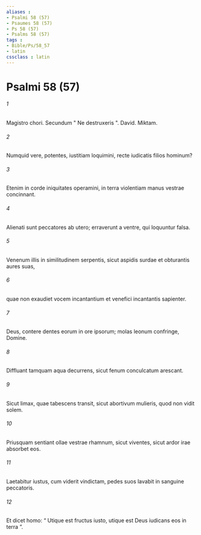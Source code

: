 ```yaml
---
aliases : 
- Psalmi 58 (57)
- Psaumes 58 (57)
- Ps 58 (57)
- Psalms 58 (57)
tags : 
- Bible/Ps/58_57
- latin
cssclass : latin
---
```


# Psalmi 58 (57)

###### 1
Magistro chori. Secundum " Ne destruxeris ". David. Miktam.
###### 2
Numquid vere, potentes, iustitiam loquimini, recte iudicatis filios hominum?
###### 3
Etenim in corde iniquitates operamini, in terra violentiam manus vestrae concinnant.
###### 4
Alienati sunt peccatores ab utero; erraverunt a ventre, qui loquuntur falsa.
###### 5
Venenum illis in similitudinem serpentis, sicut aspidis surdae et obturantis aures suas,
###### 6
quae non exaudiet vocem incantantium et venefici incantantis sapienter.
###### 7
Deus, contere dentes eorum in ore ipsorum; molas leonum confringe, Domine.
###### 8
Diffluant tamquam aqua decurrens, sicut fenum conculcatum arescant.
###### 9
Sicut limax, quae tabescens transit, sicut abortivum mulieris, quod non vidit solem.
###### 10
Priusquam sentiant ollae vestrae rhamnum, sicut viventes, sicut ardor irae absorbet eos.
###### 11
Laetabitur iustus, cum viderit vindictam, pedes suos lavabit in sanguine peccatoris.
###### 12
Et dicet homo: “ Utique est fructus iusto, utique est Deus iudicans eos in terra ”.
